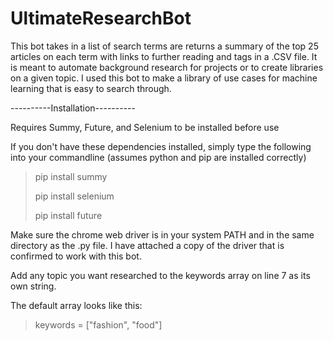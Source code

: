 # UltimateResearchBot
This bot takes in a list of search terms are returns a summary of the top 25 articles on each term with links to further reading and tags in a .CSV file. It is meant to automate background research for projects or to create libraries on a given topic. I used this bot to make a library of use cases for machine learning that is easy to search through. 

----------Installation----------

Requires Summy, Future, and Selenium to be installed before use

If you don't have these dependencies installed, simply type the following into your commandline (assumes python and pip are installed correctly) 

>pip install summy
>
>pip install selenium
>
>pip install future


Make sure the chrome web driver is in your system PATH and in the same directory as the .py file. I have attached a copy of the driver that is confirmed to work with this bot. 


Add any topic you want researched to the keywords array  on line 7 as its own string. 

The default array looks like this:
>keywords = ["fashion", "food"]




